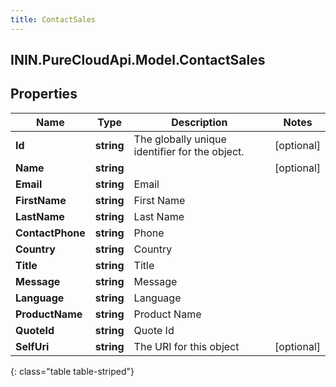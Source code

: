 ```yaml
---
title: ContactSales
---
```

## ININ.PureCloudApi.Model.ContactSales

## Properties

|Name | Type | Description | Notes|
|------------ | ------------- | ------------- | -------------|
| **Id** | **string** | The globally unique identifier for the object. | [optional] |
| **Name** | **string** |  | [optional] |
| **Email** | **string** | Email | |
| **FirstName** | **string** | First Name | |
| **LastName** | **string** | Last Name | |
| **ContactPhone** | **string** | Phone | |
| **Country** | **string** | Country | |
| **Title** | **string** | Title | |
| **Message** | **string** | Message | |
| **Language** | **string** | Language | |
| **ProductName** | **string** | Product Name | |
| **QuoteId** | **string** | Quote Id | |
| **SelfUri** | **string** | The URI for this object | [optional] |
{: class="table table-striped"}


